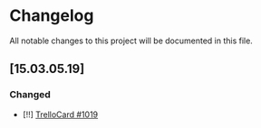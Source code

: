 # Changelog
All notable changes to this project will be documented in this file.

## [15.03.05.19]

### Changed
- [!!] [TrelloCard #1019](https://trello.com/c/fqZyiN7Q/1090-chromecast-content-size-issue)
